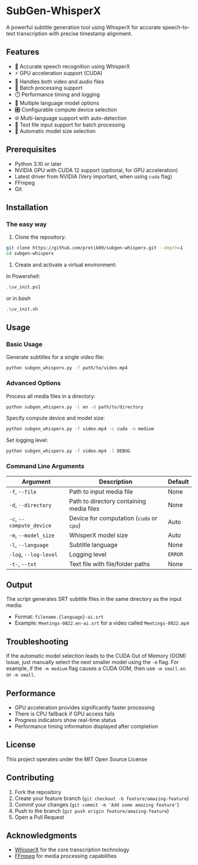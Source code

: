 # SubGen-WhisperX

A powerful subtitle generation tool using WhisperX for accurate speech-to-text transcription with precise timestamp alignment.

## Features

- 🎯 Accurate speech recognition using WhisperX
- ⚡ GPU acceleration support (CUDA)
- 🎵 Handles both video and audio files
- 📁 Batch processing support
- ⏱️ Performance timing and logging
- 🔧 Multiple language model options
- 🎛️ Configurable compute device selection
- 🌐 Multi-language support with auto-detection
- 📑 Text file input support for batch processing
- 🔄 Automatic model size selection

## Prerequisites

- Python 3.10 or later
- NVIDIA GPU with CUDA 12 support (optional, for GPU acceleration)
- Latest driver from NVIDIA (Very important, when using `cuda` flag)
- FFmpeg
- Git

## Installation

### The easy way

1. Clone the repository:

```bash
git clone https://github.com/protik09/subgen-whisperx.git --depth=1
cd subgen-whisperx
```

1. Create and activate a virtual environment:

In Powershell:

```bash
.\uv_init.ps1
```

or in *bash*

```bash
.\uv_init.sh
```

## Usage

### Basic Usage

Generate subtitles for a single video file:

```bash
python subgen_whisperx.py -f path/to/video.mp4
```

### Advanced Options

Process all media files in a directory:

```bash
python subgen_whisperx.py -l en -d path/to/directory
```

Specify compute device and model size:

```bash
python subgen_whisperx.py -f video.mp4 -c cuda -m medium
```

Set logging level:

```bash
python subgen_whisperx.py -f video.mp4 -l DEBUG
```

### Command Line Arguments

| Argument | Description | Default |
|----------|-------------|---------|
| `-f`, `--file` | Path to input media file | None |
| `-d`, `--directory` | Path to directory containing media files | None |
| `-c`, `--compute_device` | Device for computation (`cuda` or `cpu`) | Auto |
| `-m`, `--model_size` | WhisperX model size | Auto |
| `-l`, `--language` | Subtitle language | None |
| `-log`, `--log-level` | Logging level | `ERROR` |
| `-t-`, `--txt` | Text file with file/folder paths | None |

## Output

The script generates SRT subtitle files in the same directory as the input media:

- Format: `filename.{language}-ai.srt`
- Example: `Meetings-0822.en-ai.srt` for a video called `Meetings-0822.mp4`

## Troubleshooting

If the automatic model selection leads to the CUDA Out of Memory (OOM) Issue, just manually select
the next smaller model using the `-m` flag. For example, if the `-m medium` flag causes a
CUDA OOM, then use `-m small.en` or `-m small`.

## Performance

- GPU acceleration provides significantly faster processing
- There is CPU fallback if GPU access fails
- Progress indicators show real-time status
- Performance timing information displayed after completion

## License

This project operates under the MIT Open Source License

## Contributing

1. Fork the repository
2. Create your feature branch (`git checkout -b feature/amazing-feature`)
3. Commit your changes (`git commit -m 'Add some amazing feature'`)
4. Push to the branch (`git push origin feature/amazing-feature`)
5. Open a Pull Request

## Acknowledgments

- [WhisperX](https://github.com/m-bain/whisperX) for the core transcription technology
- [FFmpeg](https://ffmpeg.org/) for media processing capabilities
